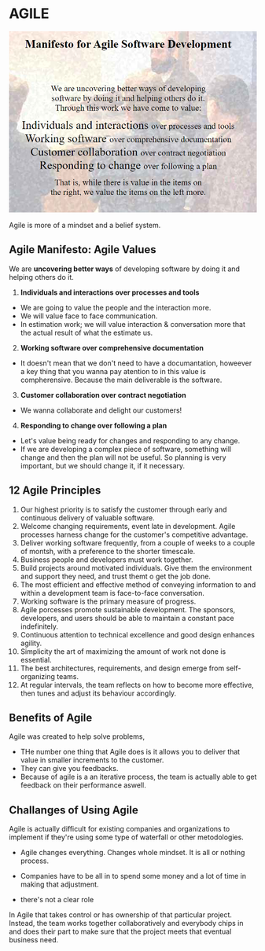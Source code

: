 # AGILE

![](agile.png)

Agile is more of a mindset and a belief system.

## Agile Manifesto: Agile Values

We are **uncovering better ways** of developing software by doing it and helping others do it.

1. **Individuals and interactions over processes and tools**

- We are going to value the people and the interaction more.
- We will value face to face communication.
- In estimation work; we will value interaction & conversation more that the actual result of what the estimate us.

2. **Working software over comprehensive documentation**

- It doesn't mean that we don't need to have a documantation, howeever a key thing that you wanna pay atention to in this value is compherensive. Because the main deliverable is the software.

3. **Customer collaboration over contract negotiation**

- We wanna collaborate and delight our customers!

4. **Responding to change over following a plan**

- Let's value being ready for changes and responding to any change.
- If we are developing a complex piece of software, something will change and then the plan will not be useful. So planning is very important, but we should change it, if it necessary.

## 12 Agile Principles

1. Our highest priority is to satisfy the customer through early and continuous delivery of valuable software.
2. Welcome changing requirements, event late in development. Agile processes harness change for the customer's competitive advantage.
3. Deliver working software frequently, from a couple of weeks to a couple of montsh, with a preference to the shorter timescale.
4. Business people and developers must work together.
5. Build projects around motivated individuals. Give them the environment and support they need, and trust themt o get the job done.
6. The most efficient and effective method of conveying information to and within a development team is face-to-face conversation.
7. Working software is the primary measure of progress.
8. Agile porcesses promote sustainable development. The sponsors, developers, and users should be able to maintain a constant pace indefinitely.
9. Continuous attention to technical excellence and good design enhances agility.
10. Simplicity the art of maximizing the amount of work not done is essential.
11. The best architectures, requirements, and design emerge from self-organizing teams.
12. At regular intervals, the team reflects on how to become more effective, then tunes and adjust its behaviour accordingly.

## Benefits of Agile

Agile was created to help solve problems,

- THe number one thing that Agile does is it allows you to deliver that value in smaller increments to the customer.
- They can give you feedbacks.
- Because of agile is a an iterative process, the team is actually able to get feedback on their performance aswell.

## Challanges of Using Agile

Agile is actually difficult for existing companies and organizations to implement if they're using some type of waterfall or other metodologies.

- Agile changes everything. Changes whole mindset. It is all or nothing process.

- Companies have to be all in to spend some money and a lot of time in making that adjustment.

- there's not a clear role

In Agile that takes control or has ownership of that particular project. Instead, the team works together collaboratively and everybody chips in and does their part to make sure that the project meets that eventual business need.
